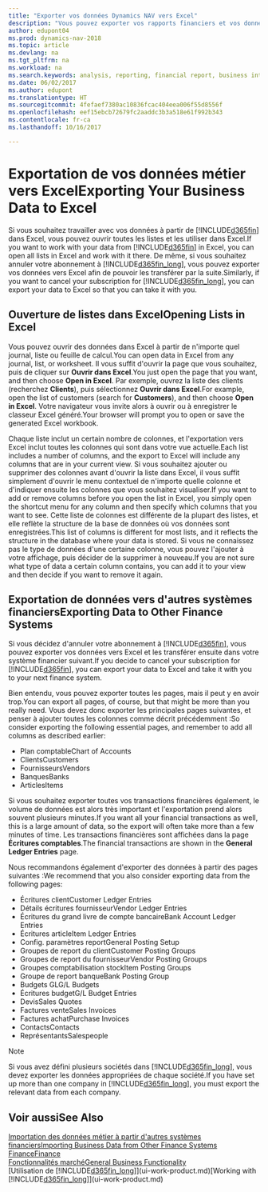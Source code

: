 ```yaml
---
title: "Exporter vos données Dynamics NAV vers Excel"
description: "Vous pouvez exporter vos rapports financiers et vos données de veille économique de Dynamics NAV vers Excel, ou ouvrir vos données Dynamics NAV dans Excel."
author: edupont04
ms.prod: dynamics-nav-2018
ms.topic: article
ms.devlang: na
ms.tgt_pltfrm: na
ms.workload: na
ms.search.keywords: analysis, reporting, financial report, business intelligence, BI, Excel
ms.date: 06/02/2017
ms.author: edupont
ms.translationtype: HT
ms.sourcegitcommit: 4fefaef7380ac10836fcac404eea006f55d8556f
ms.openlocfilehash: eef15ebcb72679fc2aaddc3b3a518e61f992b343
ms.contentlocale: fr-ca
ms.lasthandoff: 10/16/2017

---
```

# <a name="exporting-your-business-data-to-excel"></a><span data-ttu-id="16451-103">Exportation de vos données métier vers Excel</span><span class="sxs-lookup"><span data-stu-id="16451-103">Exporting Your Business Data to Excel</span></span>
<span data-ttu-id="16451-104">Si vous souhaitez travailler avec vos données à partir de [!INCLUDE[d365fin](includes/d365fin_md.md)] dans Excel, vous pouvez ouvrir toutes les listes et les utiliser dans Excel.</span><span class="sxs-lookup"><span data-stu-id="16451-104">If you want to work with your data from [!INCLUDE[d365fin](includes/d365fin_md.md)] in Excel, you can open all lists in Excel and work with it there.</span></span> <span data-ttu-id="16451-105">De même, si vous souhaitez annuler votre abonnement à [!INCLUDE[d365fin_long](includes/d365fin_long_md.md)], vous pouvez exporter vos données vers Excel afin de pouvoir les transférer par la suite.</span><span class="sxs-lookup"><span data-stu-id="16451-105">Similarly, if you want to cancel your subscription for [!INCLUDE[d365fin_long](includes/d365fin_long_md.md)], you can export your data to Excel so that you can take it with you.</span></span>

## <a name="opening-lists-in-excel"></a><span data-ttu-id="16451-106">Ouverture de listes dans Excel</span><span class="sxs-lookup"><span data-stu-id="16451-106">Opening Lists in Excel</span></span>
<span data-ttu-id="16451-107">Vous pouvez ouvrir des données dans Excel à partir de n'importe quel journal, liste ou feuille de calcul.</span><span class="sxs-lookup"><span data-stu-id="16451-107">You can open data in Excel from any journal, list, or worksheet.</span></span> <span data-ttu-id="16451-108">Il vous suffit d'ouvrir la page que vous souhaitez, puis de cliquer sur **Ouvrir dans Excel**.</span><span class="sxs-lookup"><span data-stu-id="16451-108">You just open the page that you want, and then choose **Open in Excel**.</span></span> <span data-ttu-id="16451-109">Par exemple, ouvrez la liste des clients (recherchez **Clients**), puis sélectionnez **Ouvrir dans Excel**.</span><span class="sxs-lookup"><span data-stu-id="16451-109">For example, open the list of customers (search for **Customers**), and then choose **Open in Excel**.</span></span> <span data-ttu-id="16451-110">Votre navigateur vous invite alors à ouvrir ou à enregistrer le classeur Excel généré.</span><span class="sxs-lookup"><span data-stu-id="16451-110">Your browser will prompt you to open or save the generated Excel workbook.</span></span>  

<span data-ttu-id="16451-111">Chaque liste inclut un certain nombre de colonnes, et l'exportation vers Excel inclut toutes les colonnes qui sont dans votre vue actuelle.</span><span class="sxs-lookup"><span data-stu-id="16451-111">Each list includes a number of columns, and the export to Excel will include any columns that are in your current view.</span></span> <span data-ttu-id="16451-112">Si vous souhaitez ajouter ou supprimer des colonnes avant d'ouvrir la liste dans Excel, il vous suffit simplement d'ouvrir le menu contextuel de n'importe quelle colonne et d'indiquer ensuite les colonnes que vous souhaitez visualiser.</span><span class="sxs-lookup"><span data-stu-id="16451-112">If you want to add or remove columns before you open the list in Excel, you simply open the shortcut menu for any column and then specify which columns that you want to see.</span></span> <span data-ttu-id="16451-113">Cette liste de colonnes est différente de la plupart des listes, et elle reflète la structure de la base de données où vos données sont enregistrées.</span><span class="sxs-lookup"><span data-stu-id="16451-113">This list of columns is different for most lists, and it reflects the structure in the database where your data is stored.</span></span> <span data-ttu-id="16451-114">Si vous ne connaissez pas le type de données d'une certaine colonne, vous pouvez l'ajouter à votre affichage, puis décider de la supprimer à nouveau.</span><span class="sxs-lookup"><span data-stu-id="16451-114">If you are not sure what type of data a certain column contains, you can add it to your view and then decide if you want to remove it again.</span></span>  

## <a name="exporting-data-to-other-finance-systems"></a><span data-ttu-id="16451-115">Exportation de données vers d'autres systèmes financiers</span><span class="sxs-lookup"><span data-stu-id="16451-115">Exporting Data to Other Finance Systems</span></span>
<span data-ttu-id="16451-116">Si vous décidez d'annuler votre abonnement à [!INCLUDE[d365fin](includes/d365fin_md.md)], vous pouvez exporter vos données vers Excel et les transférer ensuite dans votre système financier suivant.</span><span class="sxs-lookup"><span data-stu-id="16451-116">If you decide to cancel your subscription for [!INCLUDE[d365fin](includes/d365fin_md.md)], you can export your data to Excel and take it with you to your next finance system.</span></span>  

<span data-ttu-id="16451-117">Bien entendu, vous pouvez exporter toutes les pages, mais il peut y en avoir trop.</span><span class="sxs-lookup"><span data-stu-id="16451-117">You can export all pages, of course, but that might be more than you really need.</span></span> <span data-ttu-id="16451-118">Vous devez donc exporter les principales pages suivantes, et penser à ajouter toutes les colonnes comme décrit précédemment :</span><span class="sxs-lookup"><span data-stu-id="16451-118">So consider exporting the following essential pages, and remember to add all columns as described earlier:</span></span>  

* <span data-ttu-id="16451-119">Plan comptable</span><span class="sxs-lookup"><span data-stu-id="16451-119">Chart of Accounts</span></span>  
* <span data-ttu-id="16451-120">Clients</span><span class="sxs-lookup"><span data-stu-id="16451-120">Customers</span></span>  
* <span data-ttu-id="16451-121">Fournisseurs</span><span class="sxs-lookup"><span data-stu-id="16451-121">Vendors</span></span>  
* <span data-ttu-id="16451-122">Banques</span><span class="sxs-lookup"><span data-stu-id="16451-122">Banks</span></span>  
* <span data-ttu-id="16451-123">Articles</span><span class="sxs-lookup"><span data-stu-id="16451-123">Items</span></span>  

<span data-ttu-id="16451-124">Si vous souhaitez exporter toutes vos transactions financières également, le volume de données est alors très important et l'exportation prend alors souvent plusieurs minutes.</span><span class="sxs-lookup"><span data-stu-id="16451-124">If you want all your financial transactions as well, this is a large amount of data, so the export will often take more than a few minutes of time.</span></span> <span data-ttu-id="16451-125">Les transactions financières sont affichées dans la page **Écritures comptables**.</span><span class="sxs-lookup"><span data-stu-id="16451-125">The financial transactions are shown in the **General Ledger Entries** page.</span></span>  

<span data-ttu-id="16451-126">Nous recommandons également d'exporter des données à partir des pages suivantes :</span><span class="sxs-lookup"><span data-stu-id="16451-126">We recommend that you also consider exporting data from the following pages:</span></span>  

* <span data-ttu-id="16451-127">Écritures client</span><span class="sxs-lookup"><span data-stu-id="16451-127">Customer Ledger Entries</span></span>  
* <span data-ttu-id="16451-128">Détails écritures fournisseur</span><span class="sxs-lookup"><span data-stu-id="16451-128">Vendor Ledger Entries</span></span>  
* <span data-ttu-id="16451-129">Écritures du grand livre de compte bancaire</span><span class="sxs-lookup"><span data-stu-id="16451-129">Bank Account Ledger Entries</span></span>  
* <span data-ttu-id="16451-130">Écritures article</span><span class="sxs-lookup"><span data-stu-id="16451-130">Item Ledger Entries</span></span>  
* <span data-ttu-id="16451-131">Config. paramètres report</span><span class="sxs-lookup"><span data-stu-id="16451-131">General Posting Setup</span></span>  
* <span data-ttu-id="16451-132">Groupes de report du client</span><span class="sxs-lookup"><span data-stu-id="16451-132">Customer Posting Groups</span></span>  
* <span data-ttu-id="16451-133">Groupes de report du fournisseur</span><span class="sxs-lookup"><span data-stu-id="16451-133">Vendor Posting Groups</span></span>  
* <span data-ttu-id="16451-134">Groupes comptabilisation stock</span><span class="sxs-lookup"><span data-stu-id="16451-134">Item Posting Groups</span></span>  
* <span data-ttu-id="16451-135">Groupe de report banque</span><span class="sxs-lookup"><span data-stu-id="16451-135">Bank Posting Group</span></span>  
* <span data-ttu-id="16451-136">Budgets GL</span><span class="sxs-lookup"><span data-stu-id="16451-136">G/L Budgets</span></span>  
* <span data-ttu-id="16451-137">Écritures budget</span><span class="sxs-lookup"><span data-stu-id="16451-137">G/L Budget Entries</span></span>  
* <span data-ttu-id="16451-138">Devis</span><span class="sxs-lookup"><span data-stu-id="16451-138">Sales Quotes</span></span>  
* <span data-ttu-id="16451-139">Factures vente</span><span class="sxs-lookup"><span data-stu-id="16451-139">Sales Invoices</span></span>  
* <span data-ttu-id="16451-140">Factures achat</span><span class="sxs-lookup"><span data-stu-id="16451-140">Purchase Invoices</span></span>  
* <span data-ttu-id="16451-141">Contacts</span><span class="sxs-lookup"><span data-stu-id="16451-141">Contacts</span></span>  
* <span data-ttu-id="16451-142">Représentants</span><span class="sxs-lookup"><span data-stu-id="16451-142">Salespeople</span></span>  

> [!NOTE]  
>   <span data-ttu-id="16451-143">Si vous avez défini plusieurs sociétés dans [!INCLUDE[d365fin_long](includes/d365fin_long_md.md)], vous devez exporter les données appropriées de chaque société.</span><span class="sxs-lookup"><span data-stu-id="16451-143">If you have set up more than one company in [!INCLUDE[d365fin_long](includes/d365fin_long_md.md)], you must export the relevant data from each company.</span></span>

## <a name="see-also"></a><span data-ttu-id="16451-144">Voir aussi</span><span class="sxs-lookup"><span data-stu-id="16451-144">See Also</span></span>
[<span data-ttu-id="16451-145">Importation des données métier à partir d'autres systèmes financiers</span><span class="sxs-lookup"><span data-stu-id="16451-145">Importing Business Data from Other Finance Systems</span></span>](upload-data.md)  
[<span data-ttu-id="16451-146">Finance</span><span class="sxs-lookup"><span data-stu-id="16451-146">Finance</span></span>](finance.md)  
[<span data-ttu-id="16451-147">Fonctionnalités marché</span><span class="sxs-lookup"><span data-stu-id="16451-147">General Business Functionality</span></span>](ui-across-business-areas.md)  
<span data-ttu-id="16451-148">[Utilisation de [!INCLUDE[d365fin_long](includes/d365fin_long_md.md)]](ui-work-product.md)</span><span class="sxs-lookup"><span data-stu-id="16451-148">[Working with [!INCLUDE[d365fin_long](includes/d365fin_long_md.md)]](ui-work-product.md)</span></span>  

